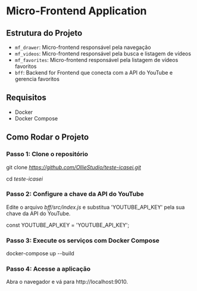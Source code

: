 # Micro-Frontend Application

## Estrutura do Projeto

- `mf_drawer`: Micro-frontend responsável pela navegação
- `mf_videos`: Micro-frontend responsável pela busca e listagem de vídeos
- `mf_favorites`: Micro-frontend responsável pela listagem de vídeos favoritos
- `bff`: Backend for Frontend que conecta com a API do YouTube e gerencia favoritos

## Requisitos

- Docker
- Docker Compose

## Como Rodar o Projeto

### Passo 1: Clone o repositório

git clone *https://github.com/OllieStudio/teste-icasei.git*

cd *teste-icasei*

### Passo 2: Configure a chave da API do YouTube
Edite o arquivo *bff/src/index.js* e substitua 'YOUTUBE_API_KEY' pela sua chave da API do YouTube.

const YOUTUBE_API_KEY = 'YOUTUBE_API_KEY';

### Passo 3: Execute os serviços com Docker Compose
docker-compose up --build

### Passo 4: Acesse a aplicação
Abra o navegador e vá para http://localhost:9010.

